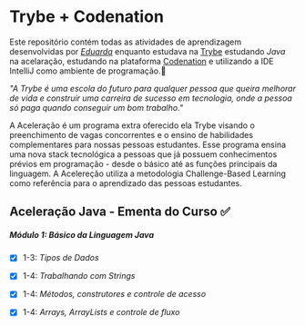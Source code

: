 # Trybe + Codenation

Este repositório contém todas as atividades de aprendizagem desenvolvidas por _[Eduarda](https://www.linkedin.com/in/eduarda-wiltiner-reis-santana-45b87518b/)_ enquanto estudava na [Trybe](https://www.betrybe.com/) estudando *Java* na acelaração, estudando na plataforma [Codenation](https://www.codenation.dev/) e utilizando a IDE IntelliJ como ambiente de programação.:rocket:

_"A Trybe é uma escola do futuro para qualquer pessoa que queira melhorar de vida e construir uma carreira de sucesso em tecnologia, onde a pessoa só paga quando conseguir um bom trabalho."_

A Aceleração é um programa extra oferecido ela Trybe visando o preenchimento de vagas concorrentes e o ensino de habilidades complementares para nossas pessoas estudantes. Esse programa ensina uma nova stack tecnológica a pessoas que já possuem conhecimentos prévios em programação - desde o básico até as funções principais da linguagem. A Acelereção utiliza a metodologia Challenge-Based Learning como referência para o aprendizado das pessoas estudantes. 

## Aceleração Java - Ementa do Curso :white_check_mark:

##### Módulo 1: Básico da Linguagem Java

- [X] 1-3: _Tipos de Dados_
- [X] 1-4: _Trabalhando com Strings_
- [X] 1-4: _Métodos, construtores e controle de acesso_
- [X] 1-4: _Arrays, ArrayLists e controle de fluxo_




